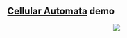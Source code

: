 ## [Cellular Automata](https://en.wikipedia.org/wiki/Cellular_automaton) demo

<p align="center">
	<img src="cellular_automata.png"/>
</p>
